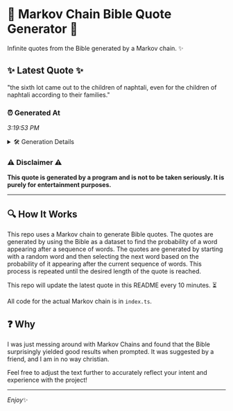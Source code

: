 # 📖 Markov Chain Bible Quote Generator 📖

Infinite quotes from the Bible generated by a Markov chain. ✨

## ✨ Latest Quote ✨
"the sixth lot came out to the children of naphtali, even for the children of naphtali according to their families."

### ⏰ Generated At
*3:19:53 PM*

<details>
    <summary>🛠️ Generation Details</summary>
    <p>
        <strong>🌱 Seed:</strong> the<br>
        <strong>🔄 Iterations:</strong> 19<br>
        <strong>📜 Context History:</strong><br>[ the ]: sixth<br>[ the, sixth ]: lot<br>[ the, sixth, lot ]: came<br>[ the, sixth, lot, came ]: out<br>[ the, sixth, lot, came, out ]: to<br>[ the, sixth, lot, came, out, to ]: the<br>[ sixth, lot, came, out, to, the ]: children<br>[ lot, came, out, to, the, children ]: of<br>[ came, out, to, the, children, of ]: naphtali,<br>[ out, to, the, children, of, naphtali, ]: even<br>[ to, the, children, of, naphtali,, even ]: for<br>[ the, children, of, naphtali,, even, for ]: the<br>[ children, of, naphtali,, even, for, the ]: children<br>[ of, naphtali,, even, for, the, children ]: of<br>[ naphtali,, even, for, the, children, of ]: naphtali<br>[ even, for, the, children, of, naphtali ]: according<br>[ for, the, children, of, naphtali, according ]: to<br>[ the, children, of, naphtali, according, to ]: their<br>[ children, of, naphtali, according, to, their ]: families.<br>
    </p>
</details>

### ⚠️ Disclaimer ⚠️
**This quote is generated by a program and is not to be taken seriously. It is purely for entertainment purposes.**

---

## 🔍 How It Works

This repo uses a Markov chain to generate Bible quotes. The quotes are generated by using the Bible as a dataset to find the probability of a word appearing after a sequence of words. The quotes are generated by starting with a random word and then selecting the next word based on the probability of it appearing after the current sequence of words. This process is repeated until the desired length of the quote is reached.

This repo will update the latest quote in this README every 10 minutes. ⏳

All code for the actual Markov chain is in `index.ts`.

## ❓ Why

I was just messing around with Markov Chains and found that the Bible surprisingly yielded good results when prompted. 
It was suggested by a friend, and I am in no way christian.

Feel free to adjust the text further to accurately reflect your intent and experience with the project!

---

*Enjoy*✨
